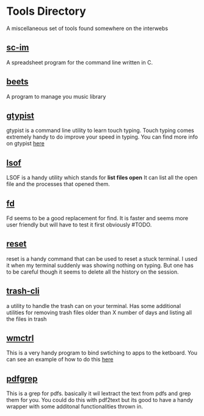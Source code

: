 

# Tools Directory

A miscellaneous set of tools found somewhere on the interwebs

## [sc-im](https://github.com/andmarti1424/sc-im)

A spreadsheet program for the command line written in C.

## [beets](https://beets.readthedocs.io/en/v1.4.7/index.html)

A program to manage you music library

## [gtypist](https://www.gnu.org/software/gtypist/index.html)

gtypist is a command line utility to learn touch typing. Touch typing comes extremely handy to do improve your speed in typing. You can find more info on gtypist [here](https://www.gnu.org/software/gtypist/index.html)

## [lsof](http://man7.org/linux/man-pages/man8/lsof.8.html)

LSOF is a handy utility which stands for **list files open** It can list all the open file and the processes that opened them. 

## [fd](https://github.com/sharkdp/fd)

Fd seems to be a good replacement for find. It is faster and seems more user friendly but will have to test it first obviously #TODO.

## [reset](https://linux.die.net/man/1/reset)

reset is a handy command that can be used to reset a stuck terminal. I used it when my terminal suddenly was showing nothing on typing. But one has to be careful though it seems to delete all the history on the session.

## [trash-cli](https://github.com/andreafrancia/trash-cli)

a utility to handle the trash can on your terminal. Has some additional utilities for removing trash files older than X number of days and listing all the files in trash

## [wmctrl](http://tripie.sweb.cz/utils/wmctrl/)

This is a very handy program to bind swtiching to apps to the ketboard. You can see an example of how to do this [here](https://askubuntu.com/a/234246)

## [pdfgrep](https://pdfgrep.org/)

This is a grep for pdfs. basically it wil lextract the text from pdfs and grep them for you. You could do this with pdf2text but its good to have a handy wrapper with some additonal functionalities thrown in.